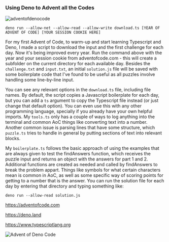 ### Using Deno to Advent all the Codes

![adventofdenocode](https://user-images.githubusercontent.com/6660327/206867279-e7aff119-fd50-44e1-9e04-d701f0d2da6a.gif)

```
deno run --allow-net --allow-read --allow-write download.ts [YEAR OF ADVENT OF CODE] [YOUR SESSION COOKIE HERE]
```

For my first Advent of Code, to warm-up and start learning Typescript and Deno, I made a script to download the input and the first challenge for each day. Now it's being improved every year. Run the command above with the year and your session cookie from adventofcode.com - this will create a subfolder on the current directory for each available day. Besides the `challenge.txt` and `input.txt`, an initial `solution.js` file will be saved with some boilerplate code that I've found to be useful as all puzzles involve handling some line-by-line input.

You can see any relevant options in the `download.ts` file, including file names. By default, the script copies a Javascript boilerplate for each day, but you can add a `ts` argument to copy the Typescript file instead (or just change that default option). You can even use this with any other programming language, specially if you already have your own helpful imports. My `tools.ts` only has a couple of ways to log anything into the terminal and common AoC things like converting text into a number. Another common issue is parsing lines that have some structure, which `puzzle.ts` tries to handle in general by putting sections of text into relevant blocks. 

My `boilerplate.ts` follows the basic approach of using the examples that are always given to test the findAnswers function, which receives the puzzle input and returns an object with the answers for part 1 and 2. Additional functions are created as needed and called by findAnswers to break the problem appart. Things like symbols for what certain characters mean is common in AoC, as well as some specific way of scoring points for getting to a number that is the answer. You can run the solution file for each day by entering that directory and typing something like:
```
deno run --allow-read solution.js
```


https://adventofcode.com

https://deno.land

https://www.typescriptlang.org

![Advent of Deno Code](https://repository-images.githubusercontent.com/433220540/2c8142d3-9400-4f22-b77b-86e97269bd23)
